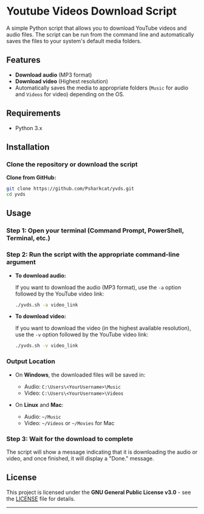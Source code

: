 #  Youtube Videos Download Script 

A simple Python script that allows you to download YouTube videos and audio files. The script can be run from the command line and automatically saves the files to your system's default media folders.

## Features

- **Download audio** (MP3 format)
- **Download video** (Highest resolution)
- Automatically saves the media to appropriate folders (`Music` for audio and `Videos` for video) depending on the OS.

## Requirements

- Python 3.x

## Installation

### Clone the repository or download the script

**Clone from GitHub:**
   ```bash
   git clone https://github.com/Psharkcat/yvds.git
   cd yvds
   ```
## Usage

### Step 1: Open your terminal (Command Prompt, PowerShell, Terminal, etc.)

### Step 2: Run the script with the appropriate command-line argument

- **To download audio:**

   If you want to download the audio (MP3 format), use the `-a` option followed by the YouTube video link:
   
   ```bash
   ./yvds.sh -a video_link
   ```

- **To download video:**

   If you want to download the video (in the highest available resolution), use the `-v` option followed by the YouTube video link:
   
   ```bash
   ./yvds.sh -v video_link
   ```

### Output Location

- On **Windows**, the downloaded files will be saved in:
  - Audio: `C:\Users\<YourUsername>\Music`
  - Video: `C:\Users\<YourUsername>\Videos`

- On **Linux** and **Mac**:
  - Audio: `~/Music`
  - Video: `~/Videos` or `~/Movies` for Mac

### Step 3: Wait for the download to complete

The script will show a message indicating that it is downloading the audio or video, and once finished, it will display a "Done." message.

## License

This project is licensed under the **GNU General Public License v3.0** - see the [LICENSE](LICENSE) file for details.

---
